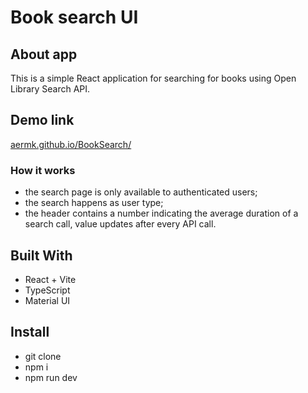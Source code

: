 # Book search UI

## About app

This is a simple React application for searching for books using Open Library
Search API.

## Demo link

[aermk.github.io/BookSearch/](https://aermk.github.io/BookSearch/)

### How it works

- the search page is only available to authenticated users;
- the search happens as user type;
- the header contains a number indicating the average duration of a search
  call, value updates after every API call.

## Built With

- React + Vite
- TypeScript
- Material UI

## Install

- git clone
- npm i
- npm run dev
